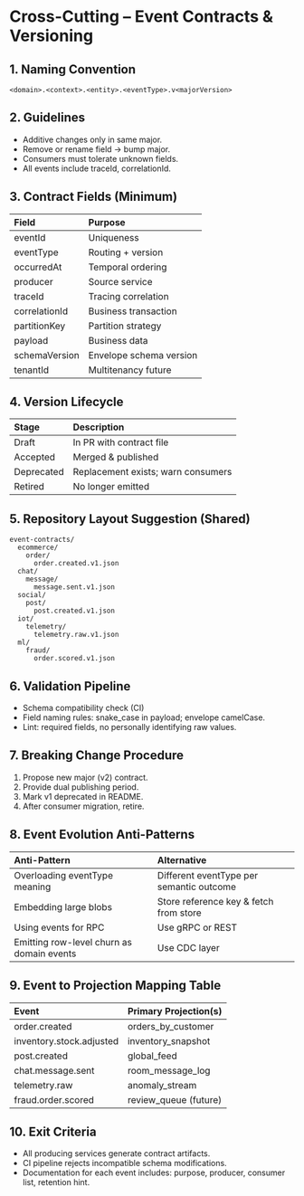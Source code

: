 # Cross-Cutting – Event Contracts & Versioning

## 1. Naming Convention
`<domain>.<context>.<entity>.<eventType>.v<majorVersion>`

## 2. Guidelines
- Additive changes only in same major.
- Remove or rename field → bump major.
- Consumers must tolerate unknown fields.
- All events include traceId, correlationId.

## 3. Contract Fields (Minimum)

| Field | Purpose |
|:---|:---|
| eventId | Uniqueness |
| eventType | Routing + version |
| occurredAt | Temporal ordering |
| producer | Source service |
| traceId | Tracing correlation |
| correlationId | Business transaction |
| partitionKey | Partition strategy |
| payload | Business data |
| schemaVersion | Envelope schema version |
| tenantId | Multitenancy future |

## 4. Version Lifecycle

| Stage | Description |
|:---|:---|
| Draft | In PR with contract file |
| Accepted | Merged & published |
| Deprecated | Replacement exists; warn consumers |
| Retired | No longer emitted |

## 5. Repository Layout Suggestion (Shared)
```
event-contracts/
  ecommerce/
    order/
      order.created.v1.json
  chat/
    message/
      message.sent.v1.json
  social/
    post/
      post.created.v1.json
  iot/
    telemetry/
      telemetry.raw.v1.json
  ml/
    fraud/
      order.scored.v1.json
```

## 6. Validation Pipeline
- Schema compatibility check (CI)
- Field naming rules: snake_case in payload; envelope camelCase.
- Lint: required fields, no personally identifying raw values.

## 7. Breaking Change Procedure
1. Propose new major (v2) contract.
2. Provide dual publishing period.
3. Mark v1 deprecated in README.
4. After consumer migration, retire.

## 8. Event Evolution Anti-Patterns

| Anti-Pattern | Alternative |
|:---|:---|
| Overloading eventType meaning | Different eventType per semantic outcome |
| Embedding large blobs | Store reference key & fetch from store |
| Using events for RPC | Use gRPC or REST |
| Emitting row-level churn as domain events | Use CDC layer |

## 9. Event to Projection Mapping Table

| Event | Primary Projection(s) |
|:---|:---|
| order.created | orders_by_customer |
| inventory.stock.adjusted | inventory_snapshot |
| post.created | global_feed |
| chat.message.sent | room_message_log |
| telemetry.raw | anomaly_stream |
| fraud.order.scored | review_queue (future) |

## 10. Exit Criteria
- All producing services generate contract artifacts.
- CI pipeline rejects incompatible schema modifications.
- Documentation for each event includes: purpose, producer, consumer list, retention hint.
